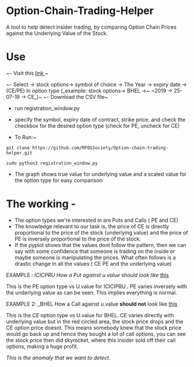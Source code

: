 ﻿# Option-Chain-Trading-Helper
A tool to help detect insider trading, by comparing Option Chain Prices against the Underlying Value of the Stock.


# Use 

~- Visit this [link ](https://www.nseindia.com/products/content/derivatives/equities/historical_fo.htm)~

~- Select -> stock options-> symbol of choice -> The Year -> expiry date -> (CE/PE) in option type  (_example: stock options-> BHEL ->~ ~2019 -> 25-07-19 -> CE_)~
~- Download the CSV file~

- run registration_window.py 
- specify the symbol, expiry date of contract, strike price, and check the checkbox for the desired option type (check for PE, uncheck for CE)

- To Run:~

`git clone https://github.com/MFOSSociety/Option-chain-trading-helper.git`

`sudo python3 registration_window.py`

- The graph shows true value for underlying value and a scaled value for the option type for easy comparison

# The working - 
- The option types we're interested in are Puts and Calls ( PE and CE) 
- The knowledge relevant to our task is, the price of CE is directly proportional to the price of the stock (underlying value) and the price of PE is inversely proportional to the price of the stock. 
- If the pyplot shows that the values dont follow the pattern, then we can say with some confidence that someone is trading on the inside or maybe someone is manipulating the prices. What often follows is a drastic change in all the values ( CE PE and the underlying value) 


EXAMPLE : _ICICPRU How a Put against u.value should look like_ [this](https://imgur.com/a/Y4Pi2Zc)
           

This is the PE option type vs U.value for ICICIPRU . PE varies inversely with the underlying value as can be seen. This implies everything is normal.

EXAMPLE 2: _BHEL How a Call against u.value **should not** look like [this](https://imgur.com/a/vHtWDcZ)

This is the CE option type vs U.value for BHEL. CE varies directly with underlying value but in the red circled area, the stock price drops and the CE option price doesnt. This means somebody knew that the stock price would go back up and hence they bought a lot of call options, you can see the stock price then did skyrocket, where this insider sold off their call options, making a huge profit. 

_This is the anomaly that we want to detect._
